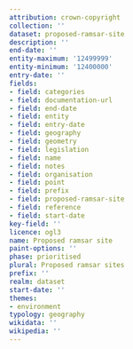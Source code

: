 ```yaml
---
attribution: crown-copyright
collection: ''
dataset: proposed-ramsar-site
description: ''
end-date: ''
entity-maximum: '12499999'
entity-minimum: '12400000'
entry-date: ''
fields:
- field: categories
- field: documentation-url
- field: end-date
- field: entity
- field: entry-date
- field: geography
- field: geometry
- field: legislation
- field: name
- field: notes
- field: organisation
- field: point
- field: prefix
- field: proposed-ramsar-site
- field: reference
- field: start-date
key-field: ''
licence: ogl3
name: Proposed ramsar site
paint-options: ''
phase: prioritised
plural: Proposed ramsar sites
prefix: ''
realm: dataset
start-date: ''
themes:
- environment
typology: geography
wikidata: ''
wikipedia: ''
---
```

